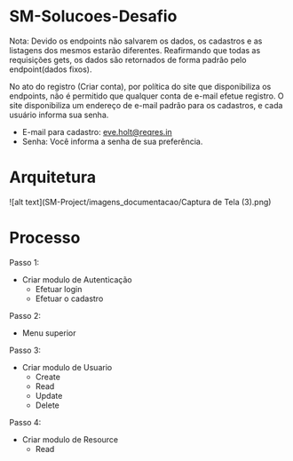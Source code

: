 # SM-Solucoes-Desafio

Nota: Devido os endpoints não salvarem os dados, os cadastros e as listagens dos mesmos estarão diferentes. Reafirmando que todas as requisições gets, os dados são retornados de forma padrão pelo endpoint(dados fixos).

No ato do registro (Criar conta), por política do site que disponibiliza os endpoints, não é permitido que qualquer conta de e-mail efetue registro. O site disponibiliza um endereço de e-mail padrão para os cadastros, e cada usuário informa sua senha.

  - E-mail para cadastro: eve.holt@reqres.in
  - Senha: Você informa a senha de sua preferência.

# Arquitetura
![alt text](SM-Project/imagens_documentacao/Captura de Tela (3).png)
# Processo
Passo 1:
  - Criar modulo de Autenticação
    - Efetuar login
    - Efetuar o cadastro

Passo 2:
  - Menu superior

Passo 3:
  - Criar modulo de Usuario
    - Create
    - Read
    - Update
    - Delete

Passo 4:
  - Criar modulo de Resource
    - Read
